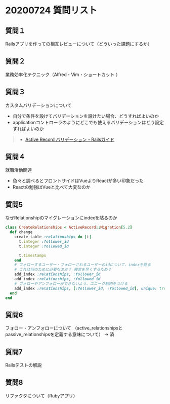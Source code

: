 # 20200724 質問リスト

## 質問１

Railsアプリを作っての相互レビューについて（どういった課題にするか）

## 質問２

業務効率化テクニック（Alfred・Vim・ショートカット ）

## 質問３

カスタムバリデーションについて

- 自分で条件を設けてバリデーションを設けたい場合、どうすればよいのか
- applicationコントローラのようにどこでも使えるバリデーションはどう設定すればよいのか

> - [Active Record バリデーション \- Railsガイド](https://railsguides.jp/active_record_validations.html#%E3%82%AB%E3%82%B9%E3%82%BF%E3%83%A0%E3%83%A1%E3%82%BD%E3%83%83%E3%83%89)

## 質問４

就職活動関連

- 色々と調べるとフロントサイドはVueよりReactが多い印象だった
- Reactの勉強はVueと比べて大変なのか

## 質問5

なぜRelationshipのマイグレーションにindexを貼るのか

```rb
class CreateRelationships < ActiveRecord::Migration[5.2]
  def change
    create_table :relationships do |t|
      t.integer :follower_id
      t.integer :followed_id

      t.timestamps
    end
    # フォローするユーザー・フォローされるユーザーのidについて、indexを貼る
    # これは何のために必要なのか？ 検索を早くするため？
    add_index :relationships, :follower_id
    add_index :relationships, :followed_id
    # フォローやアンフォローができないよう、ユニーク制約をつける
    add_index :relationships, [:follower_id, :followed_id], unique: true
  end
end
```

## 質問6

フォロー・アンフォローについて
（active_relationshipsとpassive_relationshipsを定義する意味について）
→ 済

## 質問7

Railsテストの解説

## 質問8

リファクタについて（Rubyアプリ）
